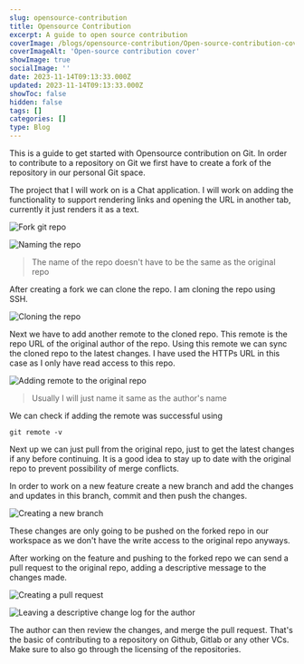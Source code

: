 ```yaml
---
slug: opensource-contribution
title: Opensource Contribution
excerpt: A guide to open source contribution
coverImage: /blogs/opensource-contribution/Open-source-contribution-cover.png
coverImageAlt: 'Open-source contribution cover'
showImage: true
socialImage: ''
date: 2023-11-14T09:13:33.000Z
updated: 2023-11-14T09:13:33.000Z
showToc: false
hidden: false
tags: []
categories: []
type: Blog
---
```


This is a guide to get started with Opensource contribution on Git. In order to contribute to a repository on Git we first have to create a fork of the repository in our personal Git space.

The project that I will work on is a Chat application. I will work on adding the functionality to support rendering links and opening the URL in another tab, currently it just renders it as a text.

![Fork git repo](https://dev-to-uploads.s3.amazonaws.com/uploads/articles/vht17fd217dhn5szh74w.png 'Forking the repo')

![Naming the repo](https://dev-to-uploads.s3.amazonaws.com/uploads/articles/dw8li0n1sab9lvcstssl.png 'Naming the repo')

> The name of the repo doesn't have to be the same as the original repo

After creating a fork we can clone the repo. I am cloning the repo using SSH.

![Cloning the repo](https://dev-to-uploads.s3.amazonaws.com/uploads/articles/kyzevuvj3xrz1h0zj04w.png 'Cloning the repo')

Next we have to add another remote to the cloned repo. This remote is the repo URL of the original author of the repo. Using this remote we can sync the cloned repo to the latest changes. I have used the HTTPs URL in this case as I only have read access to this repo.

![Adding remote to the original repo](https://dev-to-uploads.s3.amazonaws.com/uploads/articles/bro5t9txna1w3l0y0q2z.png 'Adding remote to the original repo')

> Usually I will just name it same as the author's name

We can check if adding the remote was successful using

```shell
git remote -v
```

Next up we can just pull from the original repo, just to get the latest changes if any before continuing. It is a good idea to stay up to date with the original repo to prevent possibility of merge conflicts.

In order to work on a new feature create a new branch and add the changes and updates in this branch, commit and then push the changes.

![Creating a new branch](https://dev-to-uploads.s3.amazonaws.com/uploads/articles/iu6crtffgpr6x00tdigo.png 'Creating a new branch')

These changes are only going to be pushed on the forked repo in our workspace as we don't have the write access to the original repo anyways.

After working on the feature and pushing to the forked repo we can send a pull request to the original repo, adding a descriptive message to the changes made.

![Creating a pull request](https://dev-to-uploads.s3.amazonaws.com/uploads/articles/uum0i6wkp64zr1eo7n52.png 'Creating a pull request to te original repo')

![Leaving a descriptive change log for the author](https://dev-to-uploads.s3.amazonaws.com/uploads/articles/4z2g7zmyv5mrd0567hwi.png 'Leaving a descriptive change log for the author')

The author can then review the changes, and merge the pull request.
That's the basic of contributing to a repository on Github, Gitlab or any other VCs.
Make sure to also go through the licensing of the repositories.
